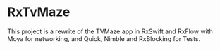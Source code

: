 # RxTvMaze

This project is a rewrite of the TVMaze app in RxSwift and RxFlow with Moya for networking, and Quick, Nimble and RxBlocking for Tests.
